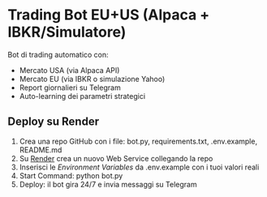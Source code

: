 # Trading Bot EU+US (Alpaca + IBKR/Simulatore)

Bot di trading automatico con:
- Mercato USA (via Alpaca API)
- Mercato EU (via IBKR o simulazione Yahoo)
- Report giornalieri su Telegram
- Auto-learning dei parametri strategici

## Deploy su Render
1. Crea una repo GitHub con i file: bot.py, requirements.txt, .env.example, README.md
2. Su [Render](https://render.com) crea un nuovo Web Service collegando la repo
3. Inserisci le *Environment Variables* da .env.example con i tuoi valori reali
4. Start Command: python bot.py
5. Deploy: il bot gira 24/7 e invia messaggi su Telegram
